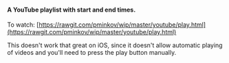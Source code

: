 #### A YouTube playlist with start and end times.

To watch: [https://rawgit.com/pminkov/wip/master/youtube/play.html](https://rawgit.com/pminkov/wip/master/youtube/play.html)

This doesn't work that great on iOS, since it doesn't allow automatic playing of videos and you'll need to press the play button manually.
